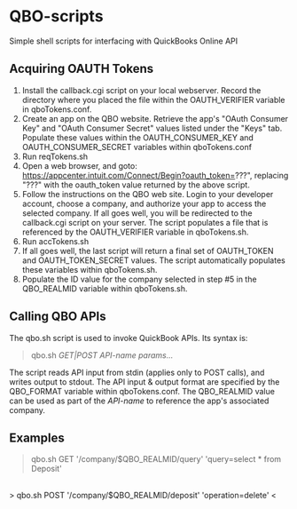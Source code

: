 # QBO-scripts
Simple shell scripts for interfacing with QuickBooks Online API

## Acquiring OAUTH Tokens
1. Install the callback.cgi script on your local webserver. Record the directory where you placed the file within the OAUTH_VERIFIER variable in qboTokens.conf.
2. Create an app on the QBO website. Retrieve the app's "OAuth Consumer Key" and "OAuth Consumer Secret" values listed under the "Keys" tab.  Populate these values within the OAUTH_CONSUMER_KEY and OAUTH_CONSUMER_SECRET variables within qboTokens.conf
3. Run reqTokens.sh
4. Open a web browser, and goto: https://appcenter.intuit.com/Connect/Begin?oauth_token=???", replacing "???" with the oauth_token value returned by the
above script.
5. Follow the instructions on the QBO web site. Login to your developer account, choose a company, and authorize your app to access the selected company.  If all goes well, you will be redirected to the callback.cgi script on your server.  The script populates a file that is referenced by the OAUTH_VERIFIER variable in qboTokens.sh.
6. Run accTokens.sh
7. If all goes well, the last script will return a final set of OAUTH_TOKEN and OAUTH_TOKEN_SECRET values.  The script automatically populates these variables within qboTokens.sh.
8. Populate the ID value for the company selected in step #5 in the QBO_REALMID variable within qboTokens.sh.

## Calling QBO APIs
The qbo.sh script is used to invoke QuickBook APIs.  Its syntax is:
> qbo.sh _GET|POST API-name params..._

The script reads API input from stdin (applies only to POST calls), and writes output to stdout.  The API input & output format are specified by the QBO_FORMAT variable within qboTokens.conf. The QBO_REALMID value can be used as part of the _API-name_ to reference the app's associated company.

## Examples
> qbo.sh GET '/company/$QBO_REALMID/query' 'query=select * from Deposit'  

<br>
> qbo.sh POST '/company/$QBO_REALMID/deposit' 'operation=delete' <<EOF  
{ "Id":"??", "SyncToken":99 }  
EOF  
